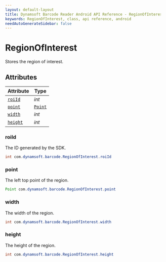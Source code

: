 ```yaml
---
layout: default-layout
title: Dynamsoft Barcode Reader Android API Reference - RegionOfInterest Class
keywords: RegionOfInterest, class, api reference, android
needAutoGenerateSidebar: false
---
```


# RegionOfInterest
Stores the region of interest.  
  

## Attributes
  
| Attribute | Type |
|---------- | ---- |
| [`roiId`](#roiid) | *int* |
| [`point`](#point) | [`Point`](Point.md) |
| [`width`](#width) | *int* |
| [`height`](#height) | *int* |


### roiId
The ID generated by the SDK.
```java
int com.dynamsoft.barcode.RegionOfInterest.roiId
```

### point
The left top point of the region.
```java
Point com.dynamsoft.barcode.RegionOfInterest.point
```

### width
The width of the region.
```java
int com.dynamsoft.barcode.RegionOfInterest.width
```

### height
The height of the region.
```java
int com.dynamsoft.barcode.RegionOfInterest.height
```
